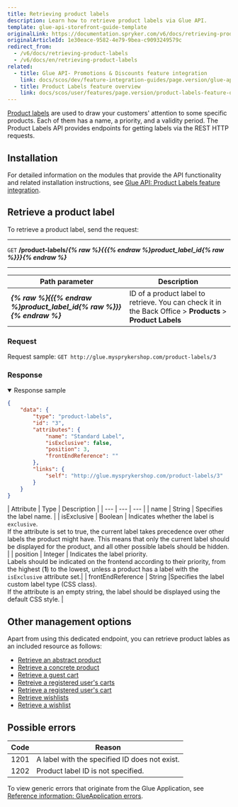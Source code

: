 ```yaml
---
title: Retrieving product labels
description: Learn how to retrieve product labels via Glue API.
template: glue-api-storefront-guide-template
originalLink: https://documentation.spryker.com/v6/docs/retrieving-product-labels
originalArticleId: 1e30eace-9582-4e79-9bea-c9093249579c
redirect_from:
  - /v6/docs/retrieving-product-labels
  - /v6/docs/en/retrieving-product-labels
related:
  - title: Glue API- Promotions & Discounts feature integration
    link: docs/scos/dev/feature-integration-guides/page.version/glue-api/glue-api-promotions-and-discounts-feature-integration.html
  - title: Product Labels feature overview
    link: docs/scos/user/features/page.version/product-labels-feature-overview.html
---
```


[Product labels](https://documentation.spryker.com/v6/docs/product-label-feature-overview#product-label) are used to draw your customers' attention to some specific products. Each of them has a name, a priority, and a validity period. The Product Labels API provides endpoints for getting labels via the REST HTTP requests.

## Installation
For detailed information on the modules that provide the API functionality and related installation instructions, see [Glue API: Product Labels feature integration](/docs/scos/dev/feature-integration-guides/{{page.version}}/glue-api/glue-api-product-labels-feature-integration.html). 

## Retrieve a product label

To retrieve a product label, send the request:

---
`GET` **/product-labels/*{% raw %}{{{% endraw %}product_label_id{% raw %}}}{% endraw %}***

---

| Path parameter | Description |
| --- | --- |
| ***{% raw %}{{{% endraw %}product_label_id{% raw %}}}{% endraw %}*** | ID of a product label to retrieve. You can check it in the Back Office > **Products** > **Product Labels** |


### Request

Request sample: `GET http://glue.mysprykershop.com/product-labels/3`


### Response

<details open>
    <summary>Response sample</summary>

```json
{
    "data": {
        "type": "product-labels",
        "id": "3",
        "attributes": {
            "name": "Standard Label",
            "isExclusive": false,
            "position": 3,
            "frontEndReference": ""
        },
        "links": {
            "self": "http://glue.mysprykershop.com/product-labels/3"
        }
    }
}
```

</details>

<a name="product-labels-response-attributes"></a>
| Attribute | Type | Description |
| --- | --- | --- |
| name | String | Specifies the label name. |
| isExclusive | Boolean | Indicates whether the label is `exclusive`.</br>If the attribute is set to true, the current label takes precedence over other labels the product might have. This means that only the current label should be displayed for the product, and all other possible labels should be hidden. |
| position | Integer | Indicates the label priority.</br>Labels should be indicated on the frontend according to their priority, from the highest (**1**) to the lowest, unless a product has a label with the `isExclusive` attribute set.|
| frontEndReference | String |Specifies the label custom label type (CSS class).</br>If the attribute is an empty string, the label should be displayed using the default CSS style. |


## Other management options

Apart from using this dedicated endpoint, you can retrieve product lables as an included resource as follows:
* [Retrieve an abstract product](/docs/scos/dev/glue-api-guides/{{page.version}}/managing-products/abstract-products/retrieving-abstract-products.html#retrieve-an-abstract-product)
* [Retrieve a concrete product](/docs/scos/dev/glue-api-guides/{{page.version}}/managing-products/concrete-products/retrieving-concrete-products.html#retrieve-a-concrete-product)
* [Retrieve a guest cart](/docs/scos/dev/glue-api-guides/{{page.version}}/managing-carts/guest-carts/managing-guest-carts.html#retrieve-a-guest-cart)
* [Retreive a registered user's carts](/docs/scos/dev/glue-api-guides/{{page.version}}/managing-carts/carts-of-registered-users/managing-carts-of-registered-users.html#retrieve-a-registered-user-s-carts)
* [Retrieve a registered user's cart](/docs/scos/dev/glue-api-guides/{{page.version}}/managing-carts/carts-of-registered-users/managing-carts-of-registered-users.html#retrieve-a-registered-users-cart)
* [Retrieve wishlists](/docs/scos/dev/glue-api-guides/{{page.version}}/managing-wishlists/managing-wishlists.html#retrieve-wishlists)
* [Retrieve a wishlist](/docs/scos/dev/glue-api-guides/{{page.version}}/managing-wishlists/managing-wishlists.html#retrieve-a-wishlist)


## Possible errors
| Code | Reason |
| --- | --- |
| 1201 | A label with the specified ID does not exist. |
| 1202 | Product label ID is not specified. |


To view generic errors that originate from the Glue Application, see [Reference information: GlueApplication errors](/docs/scos/dev/glue-api-guides/{{page.version}}/reference-information-glueapplication-errors.html).


